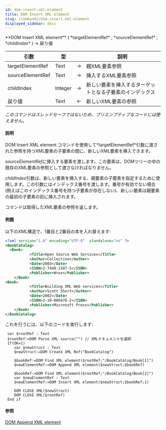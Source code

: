 ```yaml
---
id: dom-insert-xml-element
title: DOM Insert XML element
slug: /commands/dom-insert-xml-element
displayed_sidebar: docs
---
```


<!--REF #_command_.DOM Insert XML element.Syntax-->**DOM Insert XML element** ( *targetElementRef* ; *sourceElementRef* ; *childIndex* ) -> 戻り値<!-- END REF-->
<!--REF #_command_.DOM Insert XML element.Params-->
| 引数 | 型 |  | 説明 |
| --- | --- | --- | --- |
| targetElementRef | Text | &#8594;  | 親XML要素参照 |
| sourceElementRef | Text | &#8594;  | 挿入するXML要素参照 |
| childIndex | Integer | &#8594;  | 新しい要素を挿入するターゲットとなる子要素のインデックス |
| 戻り値 | Text | &#8592; | 新しいXML要素の参照 |

<!-- END REF-->

*このコマンドはスレッドセーフではないため、プリエンプティブなコードには使えません。*


#### 説明 

<!--REF #_command_.DOM Insert XML element.Summary-->DOM Insert XML element コマンドを使用して*targetElementRef*引数に渡された参照を持つXML要素の子要素の間に、新しいXML要素を挿入できます。<!-- END REF-->

*sourceElementRef*に挿入する要素を渡します。この要素は、DOMツリーの中の既存のXML要素の参照として渡さなければなりません。

*childIndex*引数は、新しい要素を挿入する、親要素の子要素を指定するために使用します。この引数にはインデックス番号を渡します。番号が有効でない場合 (例えばこのインデックス番号を持つ子要素が存在しない)、新しい要素は親要素の最初の子要素の前に挿入されます。 

コマンドは取得したXML要素の参照を返します。

#### 例題 

以下のXML構造で、1番目と2番目の本を入れ替えます:

```XML
<?xml version="1.0" encoding="UTF-8"  standalone="no" ?>
<BookCatalog>
  <Book>
           <Title>Open Source Web Services</Title>
           <Author>Collective</Author>
           <Date>2003</Date>
           <ISBN>2-7440-1507-5</ISBN>
           <Publisher>Wrox</Publisher>
    </Book>
<Book>
           <Title>Building XML Web services</Title>
           <Author>Scott Short</Author>
           <Date>2002</Date>
           <ISBN>2-10-006476-2</ISBN>
           <Publisher>Microsoft Press</Publisher>
    </Book>
</BookCatalog>  
```

これを行うには、以下のコードを実行します:

```4d
 var $rootRef : Text
 $rootRef:=DOM Parse XML source("") // XMLドキュメントを選択
 If(OK=1)
    var $newStruct : Text
    $newStruct:=DOM Create XML Ref("BookCatalog")
 
    $bookRef:=DOM Find XML element($rootRef;"/BookCatalog/Book[1]")
    $newElementRef:=DOM Append XML element($newStruct;$bookRef)
 
    $bookRef:=DOM Find XML element($rootRef;"/BookCatalog/Book[2]")
    var $newElementRef : Text
    $newElementRef:=DOM Insert XML element($newStruct;$bookRef;1)
 
    DOM CLOSE XML($newStruct)
    DOM CLOSE XML($rootRef)
 End if
```

#### 参照 

[DOM Append XML element](dom-append-xml-element.md)  